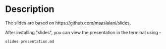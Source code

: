 # Description

The slides are based on https://github.com/maaslalani/slides.

After installing "slides", you can view the presentation in the terminal using - 

```
slides presentation.md
```
